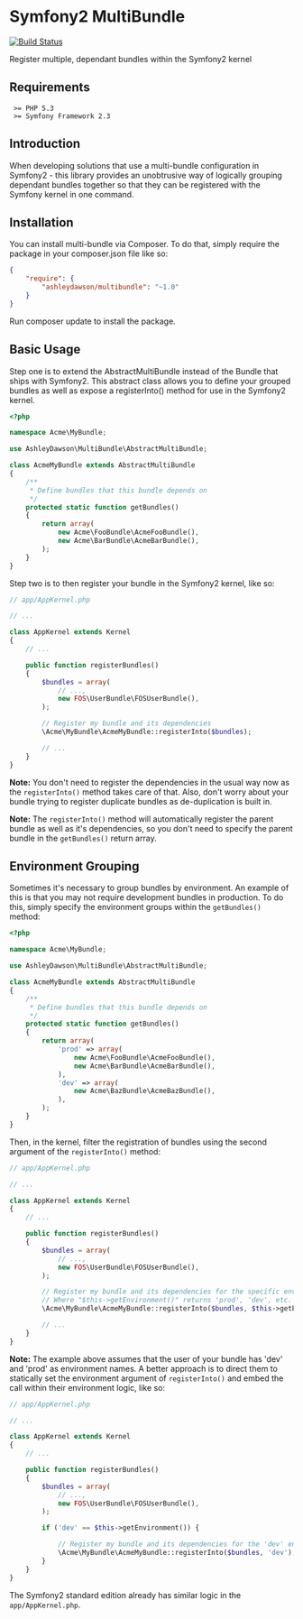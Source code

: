 Symfony2 MultiBundle
====================

[![Build Status](https://travis-ci.org/AshleyDawson/MultiBundle.svg)](https://travis-ci.org/AshleyDawson/MultiBundle)

Register multiple, dependant bundles within the Symfony2 kernel

Requirements
------------

```
 >= PHP 5.3
 >= Symfony Framework 2.3
```

Introduction
------------

When developing solutions that use a multi-bundle configuration in Symfony2 - this library provides an unobtrusive way
of logically grouping dependant bundles together so that they can be registered with the Symfony kernel in one command.

Installation
------------

You can install multi-bundle via Composer. To do that, simply require the package in your composer.json file like so:

```json
{
    "require": {
        "ashleydawson/multibundle": "~1.0"
    }
}
```

Run composer update to install the package.

Basic Usage
-----------

Step one is to extend the AbstractMultiBundle instead of the Bundle that ships with Symfony2. This abstract class allows
you to define your grouped bundles as well as expose a registerInto() method for use in the Symfony2 kernel.

```php
<?php

namespace Acme\MyBundle;

use AshleyDawson\MultiBundle\AbstractMultiBundle;

class AcmeMyBundle extends AbstractMultiBundle
{
    /**
     * Define bundles that this bundle depends on
     */
    protected static function getBundles()
    {
        return array(
            new Acme\FooBundle\AcmeFooBundle(),
            new Acme\BarBundle\AcmeBarBundle(),
        );
    }
}
```

Step two is to then register your bundle in the Symfony2 kernel, like so:

```php
// app/AppKernel.php

// ...

class AppKernel extends Kernel
{
    // ...

    public function registerBundles()
    {
        $bundles = array(
            // ...,
            new FOS\UserBundle\FOSUserBundle(),
        );

        // Register my bundle and its dependencies
        \Acme\MyBundle\AcmeMyBundle::registerInto($bundles);

        // ...
    }
}
```

**Note:** You don't need to register the dependencies in the usual way now as the `registerInto()` method takes care of
that. Also, don't worry about your bundle trying to register duplicate bundles as de-duplication is built in.

**Note:** The `registerInto()` method will automatically register the parent bundle as well as it's dependencies, so you
don't need to specify the parent bundle in the `getBundles()` return array.

Environment Grouping
--------------------

Sometimes it's necessary to group bundles by environment. An example of this is that you may not require development bundles
in production. To do this, simply specify the environment groups within the `getBundles()` method:

```php
<?php

namespace Acme\MyBundle;

use AshleyDawson\MultiBundle\AbstractMultiBundle;

class AcmeMyBundle extends AbstractMultiBundle
{
    /**
     * Define bundles that this bundle depends on
     */
    protected static function getBundles()
    {
        return array(
            'prod' => array(
                new Acme\FooBundle\AcmeFooBundle(),
                new Acme\BarBundle\AcmeBarBundle(),
            ),
            'dev' => array(
                new Acme\BazBundle\AcmeBazBundle(),
            ),
        );
    }
}
```

Then, in the kernel, filter the registration of bundles using the second argument of the `registerInto()` method:

```php
// app/AppKernel.php

// ...

class AppKernel extends Kernel
{
    // ...

    public function registerBundles()
    {
        $bundles = array(
            // ...,
            new FOS\UserBundle\FOSUserBundle(),
        );

        // Register my bundle and its dependencies for the specific environment
        // Where "$this->getEnvironment()" returns 'prod', 'dev', etc.
        \Acme\MyBundle\AcmeMyBundle::registerInto($bundles, $this->getEnvironment());

        // ...
    }
}
```

**Note:** The example above assumes that the user of your bundle has 'dev' and 'prod' as environment names. A better approach
is to direct them to statically set the environment argument of `registerInto()` and embed the call within their environment logic, like so:

```php
// app/AppKernel.php

// ...

class AppKernel extends Kernel
{
    // ...

    public function registerBundles()
    {
        $bundles = array(
            // ...,
            new FOS\UserBundle\FOSUserBundle(),
        );

        if ('dev' == $this->getEnvironment()) {

            // Register my bundle and its dependencies for the 'dev' environment
            \Acme\MyBundle\AcmeMyBundle::registerInto($bundles, 'dev');
        }
    }
}
```

The Symfony2 standard edition already has similar logic in the `app/AppKernel.php`.